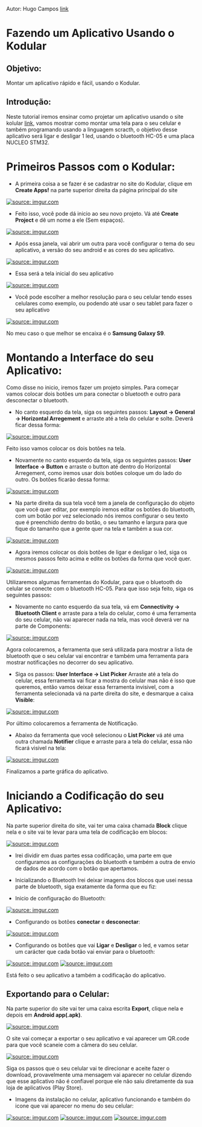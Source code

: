 Autor: Hugo Campos [link](https://github.com/HugocamposL3)

# Fazendo um Aplicativo Usando o Kodular

## Objetivo:

Montar um aplicativo rápido e fácil, usando o Kodular.

## Introdução:

Neste tutorial iremos ensinar como projetar um aplicativo usando o site kolular [link](https://www.kodular.io/), vamos mostrar como montar uma tela para o seu celular e também programando usando a linguagem scracth, o objetivo desse aplicativo será ligar e desligar 1 led, usando o bluetooth HC-05 e uma placa NUCLEO STM32.

# Primeiros Passos com o Kodular:

- A primeira coisa a se fazer é se cadastrar no site do Kodular, clique em **Create Apps!** na parte superior direita da página principal do site

<a href="https://imgur.com/Q6GzWrk"><img src="https://imgur.com/Q6GzWrk.jpg" title="source: imgur.com" /></a>

- Feito isso, você pode dá inicio ao seu novo projeto. Vá até **Create Project** e dê um nome a ele (Sem espaços).

<a href="https://imgur.com/LirSaGS"><img src="https://imgur.com/LirSaGS.jpg" title="source: imgur.com" /></a>

- Após essa janela, vai abrir um outra para você configurar o tema do seu aplicativo, a versão do seu android e as cores do seu aplicativo.

<a href="https://imgur.com/NWNyBgC"><img src="https://imgur.com/NWNyBgC.jpg" title="source: imgur.com" /></a>

- Essa será a tela inicial do seu aplicativo

<a href="https://imgur.com/N7gh3jX"><img src="https://imgur.com/N7gh3jX.jpg" title="source: imgur.com" /></a>

- Você pode escolher a melhor resolução para o seu celular tendo esses celulares como exemplo, ou podendo até usar o seu tablet para fazer o seu aplicativo

<a href="https://imgur.com/mY5QbyU"><img src="https://imgur.com/mY5QbyU.jpg" title="source: imgur.com" /></a>

No meu caso o que melhor se encaixa é o **Samsung Galaxy S9**.

# Montando a Interface do seu Aplicativo:

Como disse no inicio, iremos fazer um projeto simples. Para começar vamos colocar dois botões um para conectar o bluetooth e outro para desconectar o bluetooth.

- No canto esquerdo da tela, siga os seguintes passos: **Layout -> General -> Horizontal Arregement** e arraste até a tela do celular e solte. Deverá ficar dessa forma:

<a href="https://imgur.com/B4T3UWK"><img src="https://imgur.com/B4T3UWK.jpg" title="source: imgur.com" /></a>

Feito isso vamos colocar os dois botões na tela.

- Novamente no canto esquerdo da tela, siga os seguintes passos: **User Interface -> Button** e arraste o button até dentro do Horizontal Arregement, como iremos usar dois botões coloque um do lado do outro. Os botões ficarão dessa forma:

<a href="https://imgur.com/PEUPaye"><img src="https://imgur.com/PEUPaye.jpg" title="source: imgur.com" /></a>

- Na parte direita da sua tela você tem a janela de configuração do objeto que você quer editar, por exemplo iremos editar os botões do bluetooth, com um botão por vez selecionado nós iremos configurar o seu texto que é preenchido dentro do botão, o seu tamanho e largura para que fique do tamanho que a gente quer na tela e também a sua cor.

<a href="https://imgur.com/FjF6Z3D"><img src="https://imgur.com/FjF6Z3D.jpg" title="source: imgur.com" /></a>

- Agora iremos colocar os dois botões de ligar e desligar o led, siga os mesmos passos feito acima e edite os botões da forma que você quer.

<a href="https://imgur.com/KUE3opf"><img src="https://imgur.com/KUE3opf.jpg" title="source: imgur.com" /></a>

Utilizaremos algumas ferramentas do Kodular, para que o bluetooth do celular se conecte com o bluetooth HC-05. Para que isso seja feito, siga os seguintes passos:

- Novamente no canto esquerdo da sua tela, vá em **Connectivity -> Bluetooth Client** e arraste para a tela do celular, como é uma ferramenta do seu celular, não vai aparecer nada na tela, mas você deverá ver na parte de Components:

<a href="https://imgur.com/e9Nnfvr"><img src="https://imgur.com/e9Nnfvr.jpg" title="source: imgur.com" /></a>

Agora colocaremos, a ferramenta que será utilizada para mostrar a lista de bluetooth que o seu celular vai encontrar e também uma ferramenta para mostrar notificações no decorrer do seu aplicativo.

- Siga os passos: **User Interface -> List Picker** Arraste até a tela do celular, essa ferramenta vai ficar a mostra do celular mas não é isso que queremos, então vamos deixar essa ferramenta invisivel, com a ferramenta selecionada vá na parte direita do site, e desmarque a caixa **Visible**:

<a href="https://imgur.com/uAazAPC"><img src="https://imgur.com/uAazAPC.jpg" title="source: imgur.com" /></a>

Por último colocaremos a ferramenta de Notificação.

- Abaixo da ferramenta que você selecionou o **List Picker** vá até uma outra chamada **Notifier** clique e arraste para a tela do celular, essa não ficará visivel na tela:

<a href="https://imgur.com/xhZ7vet"><img src="https://imgur.com/xhZ7vet.jpg" title="source: imgur.com" /></a>

Finalizamos a parte gráfica do aplicativo.

# Iniciando a Codificação do seu Aplicativo:

Na parte superior direita do site, vai ter uma caixa chamada **Block** clique nela e o site vai te levar para uma tela de codificação em blocos:

<a href="https://imgur.com/dOov6uC"><img src="https://imgur.com/dOov6uC.jpg" title="source: imgur.com" /></a>

- Irei dividir em duas partes essa codificação, uma parte em que configuramos as configurações do bluetooth e também a outra de envio de dados de acordo com o botão que apertamos.

- Inicializando o Bluetooth
Irei deixar imagens dos blocos que usei nessa parte de bluetooth, siga exatamente da forma que eu fiz:

- Inicio de configuração do Bluetooth:

<a href="https://imgur.com/GFDiTJF"><img src="https://imgur.com/GFDiTJF.jpg" title="source: imgur.com" /></a>

- Configurando os botões **conectar** e **desconectar**:

<a href="https://imgur.com/hugme2R"><img src="https://imgur.com/hugme2R.jpg" title="source: imgur.com" /></a>

- Configurando os botões que vai **Ligar** e **Desligar** o led, e vamos setar um carácter que cada botão vai enviar para o bluetooth:

<a href="https://imgur.com/fPWgS4a"><img src="https://imgur.com/fPWgS4a.jpg" title="source: imgur.com" /></a>
<a href="https://imgur.com/6ypdolh"><img src="https://imgur.com/6ypdolh.jpg" title="source: imgur.com" /></a>

Está feito o seu aplicativo a também a codificação do aplicativo.

## Exportando para o Celular:

Na parte superior do site vai ter uma caixa escrita **Export**, clique nela e depois em **Android app(.apk)**.

<a href="https://imgur.com/KQJ87dw"><img src="https://imgur.com/KQJ87dw.jpg" title="source: imgur.com" /></a>

O site vai começar a exportar o seu aplicativo e vai aparecer um QR.code para que você scaneie com a câmera do seu celular. 

<a href="https://imgur.com/FNzbdAM"><img src="https://imgur.com/FNzbdAM.jpg" title="source: imgur.com" /></a>

Siga os passos que o seu celular vai te direcionar e aceite fazer o download, provavelmente uma mensagem vai aparecer no celular dizendo que esse aplicativo não é confiavel porque ele não saiu diretamente da sua loja de aplicativos (Play Store).

- Imagens da instalação no celular, aplicativo funcionando e também do icone que vai aparecer no menu do seu celular:

<a href="https://imgur.com/5NwXRgl"><img src="https://imgur.com/5NwXRgl.jpg" title="source: imgur.com" /></a>
<a href="https://imgur.com/IUsCWGI"><img src="https://imgur.com/IUsCWGI.jpg" title="source: imgur.com" /></a>
<a href="https://imgur.com/EgTgVdG"><img src="https://imgur.com/EgTgVdG.jpg" title="source: imgur.com" /></a>




























